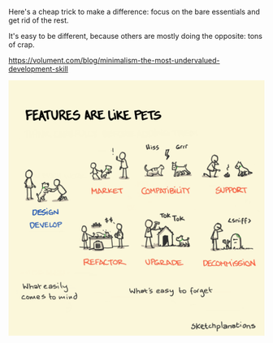 ---
---

Here's a cheap trick to make a difference: focus on the bare essentials and get rid of the rest.

It's easy to be different, because others are mostly doing the opposite: tons of crap.

<https://volument.com/blog/minimalism-the-most-undervalued-development-skill>

![](/static/img/features-as-pets.png)
